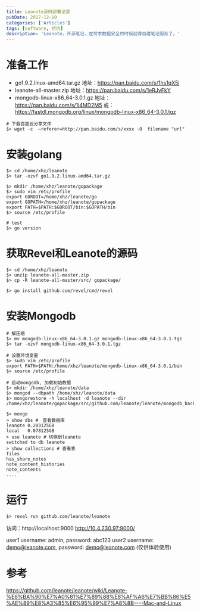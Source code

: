 ```yaml
---
title: Leanote源码部署记录
pubDate: 2017-12-10
categories: ['Articles']
tags: [software, 挖坑]
description: 'Leanote，开源笔记，在苛求数据安全的时候就得自建笔记服务了。'
---
```



# 准备工作
- go1.9.2.linux-amd64.tar.gz
	地址：https://pan.baidu.com/s/1hs1qX5i
- leanote-all-master.zip
	地址：https://pan.baidu.com/s/1eRJvFkY
- mongodb-linux-x86_64-3.0.1.gz
	地址：https://pan.baidu.com/s/1i4MD2M5
	或：https://fastdl.mongodb.org/linux/mongodb-linux-x86_64-3.0.1.tgz

```
# 下载百度云分享文件
$> wget -c  —referer=http://pan.baidu.com/s/xxxx -O  filename "url"
```

# 安装golang
```
$> cd /home/xhz/leanote
$> tar -xzvf go1.9.2.linux-amd64.tar.gz

$> mkdir /home/xhz/leanote/gopackage
$> sudo vim /etc/profile
export GOROOT=/home/xhz/leanote/go
export GOPATH=/home/xhz/leanote/gopackage
export PATH=$PATH:$GOROOT/bin:$GOPATH/bin
$> source /etc/profile

# test
$> go version
```

# 获取Revel和Leanote的源码
```
$> cd /home/xhz/leanote
$> unzip leanote-all-master.zip
$> cp -R leanote-all-master/src/ gopackage/

$> go install github.com/revel/cmd/revel
```

# 安装Mongodb
```
# 解压缩
$> mv mongodb-linux-x86_64-3.0.1.gz mongodb-linux-x86_64-3.0.1.tgz
$> tar -xzvf mongodb-linux-x86_64-3.0.1.tgz

# 设置环境变量
$> sudo vim /etc/profile
export PATH=$PATH:/home/xhz/leanote/mongodb-linux-x86_64-3.0.1/bin
$> source /etc/profile

# 启动mongodb, 加载初始数据
$> mkdir /home/xhz/leanote/data
$> mongod --dbpath /home/xhz/leanote/data
$> mongorestore -h localhost -d leanote --dir /home/xhz/leanote/gopackage/src/github.com/leanote/leanote/mongodb_backup/leanote_install_data

$> mongo
> show dbs #　查看数据库
leanote	0.203125GB
local	0.078125GB
> use leanote # 切换到leanote
switched to db leanote
> show collections # 查看表
files
has_share_notes
note_content_histories
note_contents
....

```

# 运行
```
$> revel run github.com/leanote/leanote

```
访问：http://localhost:9000
http://10.4.230.97:9000/

user1 username: admin, password: abc123
user2 username: demo@leanote.com, password: demo@leanote.com (仅供体验使用)

#  参考
https://github.com/leanote/leanote/wiki/Leanote-%E6%BA%90%E7%A0%81%E7%89%88%E8%AF%A6%E7%BB%86%E5%AE%89%E8%A3%85%E6%95%99%E7%A8%8B----Mac-and-Linux
